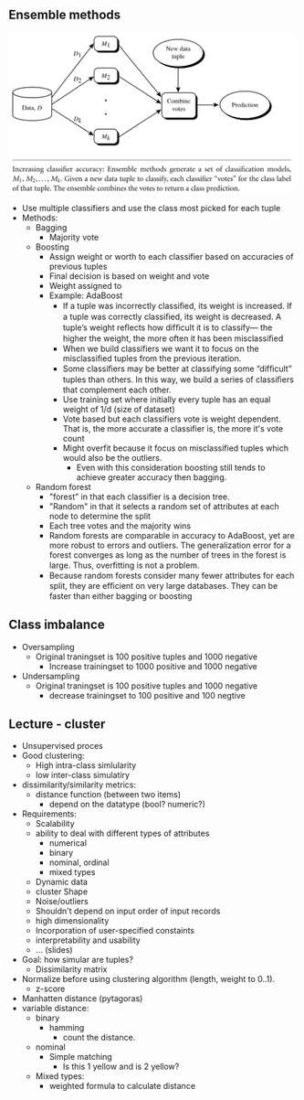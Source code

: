 ## Ensemble methods

![Ensemble_model.PNG](Images/Ensemble_model.PNG)

- Use multiple classifiers and use the class most picked for each tuple
- Methods:
    - Bagging
        - Majority vote
    - Boosting
        - Assign weight or worth to each classifier based on accuracies of previous tuples
        - Final decision is based on weight and vote
        - Weight assigned to
        - Example: AdaBoost
            - If a tuple was incorrectly classiﬁed, its weight is increased. 
            If a tuple was correctly classiﬁed, its weight is decreased. 
            A tuple’s weight reﬂects how difﬁcult it is to classify— the higher the weight, 
            the more often it has been misclassiﬁed
            - When we build classifiers we want it to focus on the misclassified tuples from the previous iteration.
            - Some classiﬁers may be better at classifying some “difﬁcult” tuples than others. In this way, we build a series of classiﬁers that complement each other. 
            - Use training set where initially every tuple has an equal weight of 1/d (size of dataset)
            - Vote based but each classifiers vote is weight dependent. That is, the more accurate a classifier is, the more it's vote count
            - Might overfit because it focus on misclassified tuples which would also be the outliers.
                - Even with this consideration boosting still tends to achieve greater accuracy then bagging.
    - Random forest
        - "forest" in that each classifier is a decision tree.
        - "Random" in that it selects a random set of attributes at each node to determine the split
        - Each tree votes and the majority wins
        - Random forests are comparable in accuracy to AdaBoost, yet are more robust to errors and outliers. 
        The generalization error for a forest converges as long as the number of trees in the forest is large. 
        Thus, overﬁtting is not a problem. 
        - Because random forests consider many fewer attributes for each split, they are efﬁcient on very large databases. 
        They can be faster than either bagging or boosting
        
## Class imbalance
- Oversampling
    - Original traningset is 100 positive tuples and 1000 negative
        - Increase trainingset to 1000 positive and 1000 negative
- Undersampling
    -  Original traningset is 100 positive tuples and 1000 negative
        - decrease trainingset to 100 positive and 100 negtive 
        

## Lecture - cluster

- Unsupervised proces
- Good clustering:
    - High intra-class simlularity
    - low inter-class simulatiry
- dissimilarity/similarity metrics:
    - distance function (between two items)
        - depend on the datatype (bool? numeric?)
- Requirements:
    - Scalability
    - ability to deal with different types of attributes
        - numerical
        - binary
        - nominal, ordinal
        - mixed types
    - Dynamic data
    - cluster Shape
    - Noise/outliers
    - Shouldn't depend on input order of input records
    - high dimensionality
    - Incorporation of user-specified constaints
    - interpretability and usability
    - ... (slides)
- Goal: how simular are tuples?
    - Dissimilarity matrix
- Normalize before using clustering algorithm (length, weight to 0..1).
    - z-score
- Manhatten distance (pytagoras)
- variable distance:
    - binary
        - hamming
            - count the distance.
    - nominal
        - Simple matching
            - Is this 1 yellow and is 2 yellow?
    - Mixed types:
        - weighted formula to calculate distance 